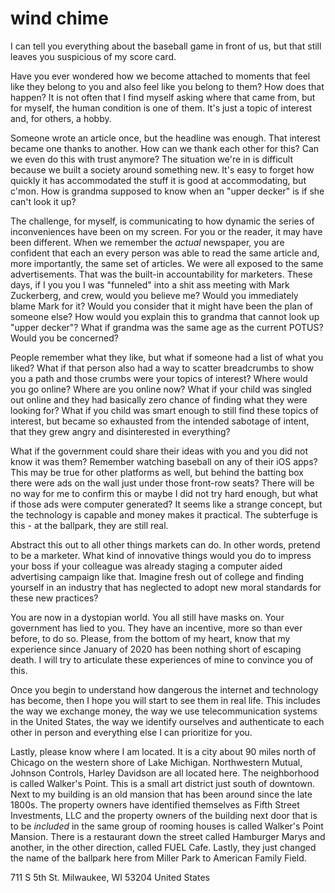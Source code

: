 # wind chime

I can tell you everything about the baseball game in front of us, but that still leaves you suspicious of my score card.

Have you ever wondered how we become attached to moments that feel like they belong to you and also feel like you belong to them? How does that happen? It is not often that I find myself asking where that came from, but for myself, the human condition is one of them. It's just a topic of interest and, for others, a hobby.

Someone wrote an article once, but the headline was enough. That interest became one thanks to another. How can we thank each other for this? Can we even do this with trust anymore? The situation we're in is difficult because we built a society around something new. It's easy to forget how quickly it has accommodated the stuff it is good at accommodating, but c'mon. How is grandma supposed to know when an "upper decker" is if she can't look it up?

The challenge, for myself, is communicating to how dynamic the series of inconveniences have been on my screen. For you or the reader, it may have been different. When we remember the _actual_ newspaper, you are confident that each an every person was able to read the same article and, more importantly, the same set of articles. We were all exposed to the same advertisements. That was the built-in accountability for marketers. These days, if I you you I was "funneled" into a shit ass meeting with Mark Zuckerberg, and crew, would you believe me? Would you immediately blame Mark for it? Would you consider that it might have been the plan of someone else? How would you explain this to grandma that cannot look up "upper decker"? What if grandma was the same age as the current POTUS? Would you be concerned?

People remember what they like, but what if someone had a list of what you liked? What if that person also had a way to scatter breadcrumbs to show you a path and those crumbs were your topics of interest? Where would you go online? Where are you online now? What if your child was singled out online and they had basically zero chance of finding what they were looking for? What if you child was smart enough to still find these topics of interest, but became so exhausted from the intended sabotage of intent, that they grew angry and disinterested in everything?

What if the government could share their ideas with you and you did not know it was them? Remember watching baseball on any of their iOS apps? This may be true for other platforms as well, but behind the batting box there were ads on the wall just under those front-row seats? There will be no way for me to confirm this or maybe I did not try hard enough, but what if those ads were computer generated? It seems like a strange concept, but the technology is capable and money makes it practical. The subterfuge is this - at the ballpark, they are still real.

Abstract this out to all other things markets can do. In other words, pretend to be a marketer. What kind of innovative things would you do to impress your boss if your colleague was already staging a computer aided advertising campaign like that. Imagine fresh out of college and finding yourself in an industry that has neglected to adopt new moral standards for these new practices?

You are now in a dystopian world. You all still have masks on. Your government has lied to you. They have an incentive, more so than ever before, to do so. Please, from the bottom of my heart, know that my experience since January of 2020 has been nothing short of escaping death. I will try to articulate these experiences of mine to convince you of this.

Once you begin to understand how dangerous the internet and technology has become, then I hope you will start to see them in real life. This includes the way we exchange money, the way we use telecommunication systems in the United States, the way we identify ourselves and authenticate to each other in person and everything else I can prioritize for you.

Lastly, please know where I am located. It is a city about 90 miles north of Chicago on the western shore of Lake Michigan. Northwestern Mutual, Johnson Controls, Harley Davidson are all located here. The neighborhood is called Walker's Point. This is a small art district just south of downtown. Next to my building is an old mansion that has been around since the late 1800s. The property owners have identified themselves as Fifth Street Investments, LLC and the property owners of the building next door that is to be _included_ in the same group of rooming houses is called Walker's Point Mansion. There is a restaurant down the street called Hamburger Marys and another, in the other direction, called FUEL Cafe. Lastly, they just changed the name of the ballpark here from Miller Park to American Family Field.

711 S 5th St.
Milwaukee, WI 53204
United States
